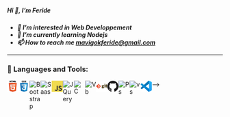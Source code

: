 <h5>Hi  👋, I’m Feride<h5>
  
- 👀 I’m interested in Web Developpement
- 🌱 I’m currently learning Nodejs
- 📫 How to reach me mavigokferide@gmail.com
<hr>

### 🔧 Languages and Tools:
<img align="left" alt="Html" width="26px" src="https://raw.githubusercontent.com/github/explore/cebd63002168a05a6a642f309227eefeccd92950/topics/html/html.png" />
<img align="left" alt="Css" width="26px" src="https://raw.githubusercontent.com/github/explore/cebd63002168a05a6a642f309227eefeccd92950/topics/css/css.png" />
<img align="left" alt="Bootstrap" width="26px" src="https://upload.wikimedia.org/wikipedia/commons/thumb/b/b2/Bootstrap_logo.svg/512px-Bootstrap_logo.svg.png" />
<img align="left" alt="Saas" width="26px" src="https://banner2.cleanpng.com/20180815/xbk/kisspng-sass-logo-cascading-style-sheets-scalable-vector-g-codzero-cms-blog-tool-publishing-platform-5b74aaa0de6192.1715579115343725129109.jpg" />
<img align="left" alt="Javascript" width="26px" src="https://raw.githubusercontent.com/github/explore/80688e429a7d4ef2fca1e82350fe8e3517d3494d/topics/javascript/javascript.png" />
<img align="left" alt="JQuery" width="26px" src="https://icon-library.com/images/jquery-icon-png/jquery-icon-png-7.jpg" />
<img align="left" alt="C" width="26px" src="https://toppng.com/uploads/preview/c-programming-icon-c-programming-language-logo-11562945679duaxtn3yq0.png" />

<img align="left" alt="Vb" width="26px" src="https://www.emotions.ae/wp-content/uploads/2019/05/visual-basic-12.jpg" />
<img align="left" alt="Git" width="26px" src="https://raw.githubusercontent.com/github/explore/80688e429a7d4ef2fca1e82350fe8e3517d3494d/topics/git/git.png" />
<img align="left" alt="GitHub" width="26px" src="https://raw.githubusercontent.com/github/explore/78df643247d429f6cc873026c0622819ad797942/topics/github/github.png" />
<img align="left" alt="Ps" width="26px" src="https://cdn.iconscout.com/icon/free/png-256/adobe-photoshop-cc-1855022-1571403.png" />
<img align="left" alt="vs" width="26px" src="https://upload.wikimedia.org/wikipedia/commons/thumb/5/59/Visual_Studio_Icon_2019.svg/2060px-Visual_Studio_Icon_2019.svg.png" />
<img align="left" alt="Visual Studio Code" width="26px" src="https://raw.githubusercontent.com/github/explore/80688e429a7d4ef2fca1e82350fe8e3517d3494d/topics/visual-studio-code/visual-studio-code.png" />
-->
